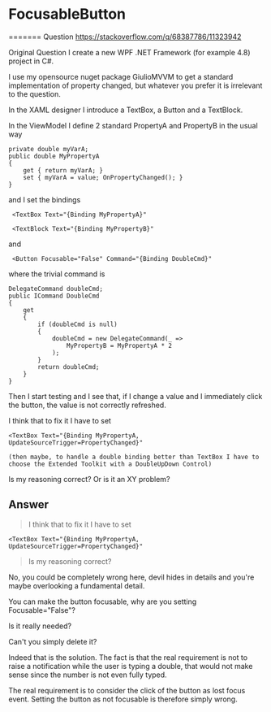 # FocusableButton
=======
Question https://stackoverflow.com/q/68387786/11323942


Original Question
I create a new WPF .NET Framework (for example 4.8) project in C#.

I use my opensource nuget package GiulioMVVM to get a standard implementation of property changed, but whatever you prefer it is irrelevant to the question.

In the XAML designer I introduce a TextBox, a Button and a TextBlock.

In the ViewModel I define 2 standard PropertyA and PropertyB in the usual way
```
private double myVarA; 
public double MyPropertyA
{
    get { return myVarA; }
    set { myVarA = value; OnPropertyChanged(); }
}
```
and I set the bindings
```
 <TextBox Text="{Binding MyPropertyA}"
 
 <TextBlock Text="{Binding MyPropertyB}"
```
and
```
 <Button Focusable="False" Command="{Binding DoubleCmd}"
```
where the trivial command is
```
DelegateCommand doubleCmd;
public ICommand DoubleCmd
{
    get
    {
        if (doubleCmd is null)
        {
            doubleCmd = new DelegateCommand(_ =>
                MyPropertyB = MyPropertyA * 2
            );
        }
        return doubleCmd;
    }
}
```
Then I start testing and I see that, if I change a value and I immediately click the button, the value is not correctly refreshed.

I think that to fix it I have to set
```
<TextBox Text="{Binding MyPropertyA, UpdateSourceTrigger=PropertyChanged}"

(then maybe, to handle a double binding better than TextBox I have to choose the Extended Toolkit with a DoubleUpDown Control)
```
Is my reasoning correct? Or is it an XY problem?

## Answer

> I think that to fix it I have to set
```
<TextBox Text="{Binding MyPropertyA, UpdateSourceTrigger=PropertyChanged}"
```
> Is my reasoning correct?

No, you could be completely wrong here, devil hides in details and you're maybe overlooking a fundamental detail.

You can make the button focusable, why are you setting Focusable="False"?

Is it really needed?

Can't you simply delete it?

Indeed that is the solution. The fact is that the real requirement is not to raise a notification while the user is typing a double, that would not make sense since the number is not even fully typed.

The real requirement is to consider the click of the button as lost focus event. Setting the button as not focusable is therefore simply wrong.
